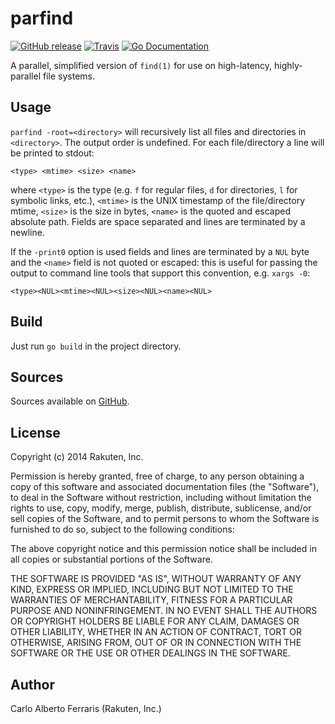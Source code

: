 parfind
=======

[![GitHub release](http://img.shields.io/github/release/rakutentech/parfind.svg?style=flat-square)][release]
[![Travis](https://img.shields.io/travis/rakutentech/parfind.svg?style=flat-square)][travis]
[![Go Documentation](http://img.shields.io/badge/go-documentation-blue.svg?style=flat-square)][godocs]

[release]: https://github.com/rakutentech/parfind/releases
[travis]: https://travis-ci.org/rakutentech/parfind
[godocs]: http://godoc.org/github.com/rakutentech/parfind

A parallel, simplified version of `find(1)` for use on high-latency,
highly-parallel file systems.

Usage
-----
`parfind -root=<directory>` will recursively list all files and directories in
`<directory>`. The output order is undefined. For each file/directory a line
will be printed to stdout:

    <type> <mtime> <size> <name>

where `<type>` is the type (e.g. `f` for regular files, `d` for directories, `l`
for symbolic links, etc.), `<mtime>` is the UNIX timestamp of the file/directory
mtime, `<size>` is the size in bytes, `<name>` is the quoted and escaped
absolute path. Fields are space separated and lines are terminated by a newline.

If the `-print0` option is used fields and lines are terminated by a `NUL` byte
and the `<name>` field is not quoted or escaped: this is useful for passing the
output to command line tools that support this convention, e.g. `xargs -0`:

    <type><NUL><mtime><NUL><size><NUL><name><NUL>

Build
-----
Just run `go build` in the project directory.


Sources
-------
Sources available on [GitHub](https://github.com/rakutentech/parfind).

License
-------
Copyright (c) 2014 Rakuten, Inc.

Permission is hereby granted, free of charge, to any person obtaining a copy
of this software and associated documentation files (the "Software"), to deal
in the Software without restriction, including without limitation the rights
to use, copy, modify, merge, publish, distribute, sublicense, and/or sell
copies of the Software, and to permit persons to whom the Software is
furnished to do so, subject to the following conditions:

The above copyright notice and this permission notice shall be included in
all copies or substantial portions of the Software.

THE SOFTWARE IS PROVIDED "AS IS", WITHOUT WARRANTY OF ANY KIND, EXPRESS OR
IMPLIED, INCLUDING BUT NOT LIMITED TO THE WARRANTIES OF MERCHANTABILITY,
FITNESS FOR A PARTICULAR PURPOSE AND NONINFRINGEMENT. IN NO EVENT SHALL THE
AUTHORS OR COPYRIGHT HOLDERS BE LIABLE FOR ANY CLAIM, DAMAGES OR OTHER
LIABILITY, WHETHER IN AN ACTION OF CONTRACT, TORT OR OTHERWISE, ARISING FROM,
OUT OF OR IN CONNECTION WITH THE SOFTWARE OR THE USE OR OTHER DEALINGS IN
THE SOFTWARE.

Author
------
Carlo Alberto Ferraris (Rakuten, Inc.)
